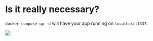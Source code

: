 # Is it really necessary?

`docker-compose up -d` will have your app running on `localhost:1337`.

![](/krutoy_kon_kurit.gif)
